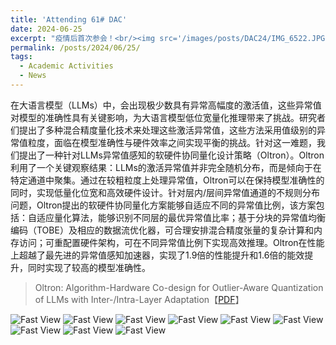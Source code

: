 ```yaml
---
title: 'Attending 61# DAC'
date: 2024-06-25
excerpt: "疫情后首次参会！<br/><img src='/images/posts/DAC24/IMG_6522.JPG'>"
permalink: /posts/2024/06/25/
tags:
  - Academic Activities
  - News
---
```


在大语言模型（LLMs）中，会出现极少数具有异常高幅度的激活值，这些异常值对模型的准确性具有关键影响，为大语言模型低位宽量化推理带来了挑战。研究者们提出了多种混合精度量化技术来处理这些激活异常值，这些方法采用值级别的异常值粒度，面临在模型准确性与硬件效率之间实现平衡的挑战。针对这一难题，我们提出了一种针对LLMs异常值感知的软硬件协同量化设计策略（Oltron）。Oltron利用了一个关键观察结果：LLMs的激活异常值并非完全随机分布，而是倾向于在特定通道中聚集。通过在较粗粒度上处理异常值，Oltron可以在保持模型准确性的同时，实现低量化位宽和高效硬件设计。针对层内/层间异常值通道的不规则分布问题，Oltron提出的软硬件协同量化方案能够自适应不同的异常值比例，该方案包括：自适应量化算法，能够识别不同层的最优异常值比率；基于分块的异常值均衡编码（TOBE）及相应的数据流优化器，可合理安排混合精度张量的复杂计算和内存访问；可重配置硬件架构，可在不同异常值比例下实现高效推理。Oltron在性能上超越了最先进的异常值感知加速器，实现了1.9倍的性能提升和1.6倍的能效提升，同时实现了较高的模型准确性。

> Oltron: Algorithm-Hardware Co-design for Outlier-Aware Quantization of LLMs with Inter-/Intra-Layer Adaptation【[PDF](https://chenzhangsjtu.github.io//files/2024-DAC.pdf)】


![Fast View](/images/posts/DAC24/IMG_6522.JPG)
![Fast View](/images/posts/DAC24/IMG_6523.JPG)
![Fast View](/images/posts/DAC24/IMG_6524.JPG)
![Fast View](/images/posts/DAC24/IMG_6525.JPG)
![Fast View](/images/posts/DAC24/IMG_6530.JPG)
![Fast View](/images/posts/DAC24/IMG_6531.JPG)
![Fast View](/images/posts/DAC24/IMG_6532.JPG)
![Fast View](/images/posts/DAC24/IMG_6533.JPG)
![Fast View](/images/posts/DAC24/IMG_6534.JPG)


